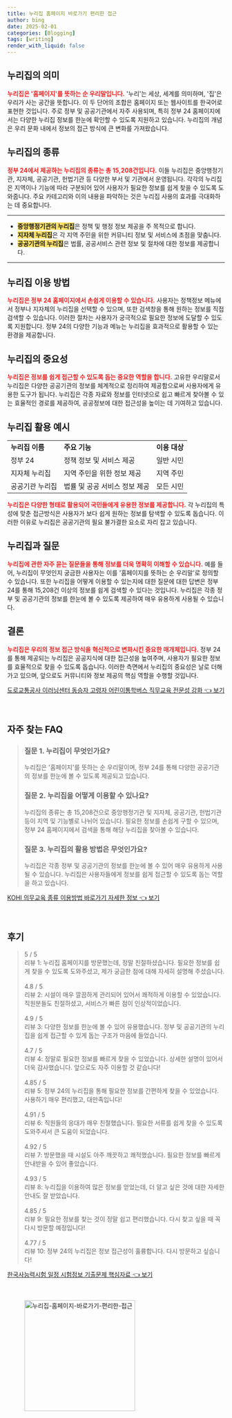 ```yaml
---
title: 누리집 홈페이지 바로가기 편리한 접근
author: bing
date: 2025-02-01
categories: [Blogging]
tags: [writing]
render_with_liquid: false
---
```



<h2 id='누리집의 의미'>누리집의 의미</h2>

<p><b><span style="color: #ee2323;">누리집은 '홈페이지'를 뜻하는 순 우리말입니다.</span></b> '누리'는 세상, 세계를 의미하며, '집'은 우리가 사는 공간을 뜻합니다. 이 두 단어의 조합은 홈페이지 또는 웹사이트를 한국어로 표현한 것입니다. 주로 정부 및 공공기관에서 자주 사용되며, 특히 정부 24 홈페이지에서는 다양한 누리집 정보를 한눈에 확인할 수 있도록 지원하고 있습니다. 누리집의 개념은 우리 문화 내에서 정보의 접근 방식에 큰 변화를 가져왔습니다.</p>

<h2 id='누리집의 종류'>누리집의 종류</h2>

<p><b><span style="color: #ee2323;">정부 24에서 제공하는 누리집의 종류는 총 15,208건입니다.</span></b> 이들 누리집은 중앙행정기관, 지자체, 공공기관, 헌법기관 등 다양한 부서 및 기관에서 운영됩니다. 각각의 누리집은 지역이나 기능에 따라 구분되어 있어 사용자가 필요한 정보를 쉽게 찾을 수 있도록 도와줍니다. 주요 카테고리와 이의 내용을 파악하는 것은 누리집 사용의 효과를 극대화하는 데 중요합니다.</p>

<hr />

<ul>
    <li><b><span style="background-color: #ffe066;">중앙행정기관의 누리집</span></b>은 정책 및 행정 정보 제공을 주 목적으로 합니다.</li>
    <li><b><span style="background-color: #ffe066;">지자체 누리집</span></b>은 각 지역 주민을 위한 커뮤니티 정보 및 서비스에 초점을 맞춥니다.</li>
    <li><b><span style="background-color: #ffe066;">공공기관의 누리집</span></b>은 법률, 공공서비스 관련 정보 및 절차에 대한 정보를 제공합니다.</li>
</ul>

<hr />

<h2 id='누리집 이용 방법'>누리집 이용 방법</h2>

<p><b><span style="color: #ee2323;">누리집은 정부 24 홈페이지에서 손쉽게 이용할 수 있습니다.</span></b> 사용자는 정책정보 메뉴에서 정부나 지자체의 누리집을 선택할 수 있으며, 또한 검색창을 통해 원하는 정보를 직접 검색할 수 있습니다. 이러한 절차는 사용자가 궁극적으로 필요한 정보에 도달할 수 있도록 지원합니다. 정부 24의 다양한 기능과 메뉴는 누리집을 효과적으로 활용할 수 있는 환경을 제공합니다.</p>

<h2 id='누리집의 중요성'>누리집의 중요성</h2>

<p><b><span style="color: #ee2323;">누리집은 정보를 쉽게 접근할 수 있도록 돕는 중요한 역할을 합니다.</span></b> 고유한 우리말로서 누리집은 다양한 공공기관의 정보를 체계적으로 정리하여 제공함으로써 사용자에게 유용한 도구가 됩니다. 누리집은 각종 자료와 정보를 인터넷으로 쉽고 빠르게 찾아볼 수 있는 효율적인 경로를 제공하여, 공공정보에 대한 접근성을 높이는 데 기여하고 있습니다.</p>

<h2 id='누리집 활용 예시'>누리집 활용 예시</h2>

<table>
    <tr>
        <td><b>누리집 이름</b></td>
        <td><b>주요 기능</b></td>
        <td><b>이용 대상</b></td>
    </tr>
    <tr>
        <td>정부 24</td>
        <td>정책 정보 및 서비스 제공</td>
        <td>일반 시민</td>
    </tr>
    <tr>
        <td>지자체 누리집</td>
        <td>지역 주민을 위한 정보 제공</td>
        <td>지역 주민</td>
    </tr>
    <tr>
        <td>공공기관 누리집</td>
        <td>법률 및 공공 서비스 정보 제공</td>
        <td>모든 시민</td>
    </tr>
</table>

<p><b><span style="color: #ee2323;">누리집은 다양한 형태로 활용되어 국민들에게 유용한 정보를 제공합니다.</span></b> 각 누리집의 특성에 맞춘 접근방식은 사용자가 보다 쉽게 원하는 정보를 탐색할 수 있도록 돕습니다. 이러한 이유로 누리집은 공공기관의 필요 불가결한 요소로 자리 잡고 있습니다.</p>

<h2 id='누리집과 질문'>누리집과 질문</h2>

<p><b><span style="color: #ee2323;">누리집에 관한 자주 묻는 질문들을 통해 정보를 더욱 명확히 이해할 수 있습니다.</span></b> 예를 들어, 누리집이 무엇인지 궁금한 사용자는 이를 '홈페이지를 뜻하는 순 우리말'로 정의할 수 있습니다. 또한 누리집을 어떻게 이용할 수 있는지에 대한 질문에 대한 답변은 정부 24를 통해 15,208건 이상의 정보를 쉽게 검색할 수 있다는 것입니다. 누리집은 각종 정부 및 공공기관의 정보를 한눈에 볼 수 있도록 제공하여 매우 유용하게 사용될 수 있습니다.</p>

<h2 id='결론'>결론</h2>

<p><b><span style="color: #ee2323;">누리집은 우리의 정보 접근 방식을 혁신적으로 변화시킨 중요한 매개체입니다.</span></b> 정부 24를 통해 제공되는 누리집은 공공지식에 대한 접근성을 높여주며, 사용자가 필요한 정보를 효율적으로 찾을 수 있도록 돕습니다. 이러한 측면에서 누리집의 중요성은 날로 더해가고 있으며, 앞으로도 커뮤니티와 정보 제공의 핵심 역할을 수행할 것입니다.</p>


<p><a class="click-button" title="도로교통공사 이러닝센터 동승자 고령자 어린이통학버스 직무교육 전문성 강화" href="https://yellowplanner.github.io/posts/%EB%8F%84%EB%A1%9C%EA%B5%90%ED%86%B5%EA%B3%B5%EC%82%AC-%EC%9D%B4%EB%9F%AC%EB%8B%9D%EC%84%BC%ED%84%B0-%EB%8F%99%EC%8A%B9%EC%9E%90-%EA%B3%A0%EB%A0%B9%EC%9E%90-%EC%96%B4%EB%A6%B0%EC%9D%B4%ED%86%B5%ED%95%99%EB%B2%84%EC%8A%A4-%EC%A7%81%EB%AC%B4%EA%B5%90%EC%9C%A1-%EC%A0%84%EB%AC%B8%EC%84%B1-%EA%B0%95%ED%99%94/" rel="dofollow">도로교통공사 이러닝센터 동승자 고령자 어린이통학버스 직무교육 전문성 강화 👈 보기</a></p><br>
<h2 id='자주_찾는_FAQ'>자주 찾는 FAQ</h2>
<div itemscope="" itemtype="https://schema.org/FAQPage"> 
<blockquote> 
<div itemscope="" itemprop="mainEntity" itemtype="https://schema.org/Question"> 
<h3 itemprop="name">질문 1. 누리집이 무엇인가요?</h3> 
<div itemscope="" itemprop="acceptedAnswer" itemtype="https://schema.org/Answer"> 
<span itemprop="text"> 
<p>누리집은 '홈페이지'를 뜻하는 순 우리말이며, 정부 24를 통해 다양한 공공기관의 정보를 한눈에 볼 수 있도록 제공되고 있습니다.</p> 
</span> 
</div> 
</div> 

<div itemscope="" itemprop="mainEntity" itemtype="https://schema.org/Question"> 
<h3 itemprop="name">질문 2. 누리집을 어떻게 이용할 수 있나요?</h3> 
<div itemscope="" itemprop="acceptedAnswer" itemtype="https://schema.org/Answer"> 
<span itemprop="text"> 
<p>누리집의 종류는 총 15,208건으로 중앙행정기관 및 지자체, 공공기관, 헌법기관 등이 지역 및 기능별로 나뉘어 있습니다. 필요한 정보를 손쉽게 구할 수 있으며, 정부 24 홈페이지에서 검색을 통해 해당 누리집을 찾아볼 수 있습니다.</p> 
</span> 
</div> 
</div> 

<div itemscope="" itemprop="mainEntity" itemtype="https://schema.org/Question"> 
<h3 itemprop="name">질문 3. 누리집의 활용 방법은 무엇인가요?</h3> 
<div itemscope="" itemprop="acceptedAnswer" itemtype="https://schema.org/Answer"> 
<span itemprop="text"> 
<p>누리집은 각종 정부 및 공공기관의 정보를 한눈에 볼 수 있어 매우 유용하게 사용될 수 있습니다. 누리집은 사용자들에게 정보를 쉽게 접근할 수 있도록 돕는 역할을 하고 있습니다.</p> 
</span> 
</div> 
</div> 
</blockquote> 
</div>
<p><a class="click-button" title="KOHI 의무교육 종류 이용방법 바로가기 자세한 정보" href="https://yellowplanner.github.io/posts/KOHI-%EC%9D%98%EB%AC%B4%EA%B5%90%EC%9C%A1-%EC%A2%85%EB%A5%98-%EC%9D%B4%EC%9A%A9%EB%B0%A9%EB%B2%95-%EB%B0%94%EB%A1%9C%EA%B0%80%EA%B8%B0-%EC%9E%90%EC%84%B8%ED%95%9C-%EC%A0%95%EB%B3%B4/" rel="dofollow">KOHI 의무교육 종류 이용방법 바로가기 자세한 정보 👈 보기</a></p><br>
<h2 id='후기'>후기</h2>
<div itemscope itemtype="https://schema.org/Product">
  <blockquote>
  <div itemprop="review" itemscope itemtype="https://schema.org/Review">
      <div itemprop="reviewRating" itemscope itemtype="https://schema.org/Rating"> <span itemprop="ratingValue">5</span> / <span itemprop="bestRating">5</span> </div>
      <span itemprop="reviewBody">리뷰 1: 누리집 홈페이지를 방문했는데, 정말 친절하셨습니다. 필요한 정보를 쉽게 찾을 수 있도록 도와주셨고, 제가 궁금한 점에 대해 자세히 설명해 주셨습니다.</span>
  </div>
  <br>
  <div itemprop="review" itemscope itemtype="https://schema.org/Review">
      <div itemprop="reviewRating" itemscope itemtype="https://schema.org/Rating"> <span itemprop="ratingValue">4.8</span> / <span itemprop="bestRating">5</span> </div>
      <span itemprop="reviewBody">리뷰 2: 시설이 매우 깔끔하게 관리되어 있어서 쾌적하게 이용할 수 있었습니다. 직원분들도 친절하셨고, 서비스가 빠른 점이 인상적이었습니다.</span>
  </div>
  <br>
  <div itemprop="review" itemscope itemtype="https://schema.org/Review">
      <div itemprop="reviewRating" itemscope itemtype="https://schema.org/Rating"> <span itemprop="ratingValue">4.9</span> / <span itemprop="bestRating">5</span> </div>
      <span itemprop="reviewBody">리뷰 3: 다양한 정보를 한눈에 볼 수 있어 유용했습니다. 정부 및 공공기관의 누리집을 쉽게 접근할 수 있게 돕는 구조가 마음에 들었습니다.</span>
  </div>
  <br>
  <div itemprop="review" itemscope itemtype="https://schema.org/Review">
      <div itemprop="reviewRating" itemscope itemtype="https://schema.org/Rating"> <span itemprop="ratingValue">4.7</span> / <span itemprop="bestRating">5</span> </div>
      <span itemprop="reviewBody">리뷰 4: 정말로 필요한 정보를 빠르게 찾을 수 있었습니다. 상세한 설명이 있어서 더욱 감사했습니다. 앞으로도 자주 이용할 것 같습니다!</span>
  </div>
  <br>
  <div itemprop="review" itemscope itemtype="https://schema.org/Review">
      <div itemprop="reviewRating" itemscope itemtype="https://schema.org/Rating"> <span itemprop="ratingValue">4.85</span> / <span itemprop="bestRating">5</span> </div>
      <span itemprop="reviewBody">리뷰 5: 정부 24의 누리집을 통해 필요한 정보를 간편하게 찾을 수 있었습니다. 사용하기 매우 편리했고, 대만족입니다!</span>
  </div>
  <br>
  <div itemprop="review" itemscope itemtype="https://schema.org/Review">
      <div itemprop="reviewRating" itemscope itemtype="https://schema.org/Rating"> <span itemprop="ratingValue">4.91</span> / <span itemprop="bestRating">5</span> </div>
      <span itemprop="reviewBody">리뷰 6: 직원들의 응대가 매우 친절했습니다. 필요한 서류를 쉽게 찾을 수 있도록 도와주셔서 큰 도움이 되었습니다.</span>
  </div>
  <br>
  <div itemprop="review" itemscope itemtype="https://schema.org/Review">
      <div itemprop="reviewRating" itemscope itemtype="https://schema.org/Rating"> <span itemprop="ratingValue">4.92</span> / <span itemprop="bestRating">5</span> </div>
      <span itemprop="reviewBody">리뷰 7: 방문했을 때 시설도 아주 깨끗하고 쾌적했습니다. 필요한 정보를 빠르게 안내받을 수 있어 좋았습니다.</span>
  </div>
  <br>
  <div itemprop="review" itemscope itemtype="https://schema.org/Review">
      <div itemprop="reviewRating" itemscope itemtype="https://schema.org/Rating"> <span itemprop="ratingValue">4.93</span> / <span itemprop="bestRating">5</span> </div>
      <span itemprop="reviewBody">리뷰 8: 누리집을 이용하여 많은 정보를 얻었는데, 더 알고 싶은 것에 대한 자세한 안내도 잘 받았습니다.</span>
  </div>
  <br>
  <div itemprop="review" itemscope itemtype="https://schema.org/Review">
      <div itemprop="reviewRating" itemscope itemtype="https://schema.org/Rating"> <span itemprop="ratingValue">4.85</span> / <span itemprop="bestRating">5</span> </div>
      <span itemprop="reviewBody">리뷰 9: 필요한 정보를 찾는 것이 정말 쉽고 편리했습니다. 다시 찾고 싶을 때 꼭 다시 방문할 예정입니다!</span>
  </div>
  <br>
  <div itemprop="review" itemscope itemtype="https://schema.org/Review">
      <div itemprop="reviewRating" itemscope itemtype="https://schema.org/Rating"> <span itemprop="ratingValue">4.77</span> / <span itemprop="bestRating">5</span> </div>
      <span itemprop="reviewBody">리뷰 10: 정부 24의 누리집은 정보 접근성이 훌륭합니다. 다시 방문하고 싶습니다!</span>
  </div>
  </blockquote>
</div>
<p><a class="click-button" title="한국사능력시험 일정 시험정보 기출문제 핵심자료" href="https://yellowplanner.github.io/posts/%ED%95%9C%EA%B5%AD%EC%82%AC%EB%8A%A5%EB%A0%A5%EC%8B%9C%ED%97%98-%EC%9D%BC%EC%A0%95-%EC%8B%9C%ED%97%98%EC%A0%95%EB%B3%B4-%EA%B8%B0%EC%B6%9C%EB%AC%B8%EC%A0%9C-%ED%95%B5%EC%8B%AC%EC%9E%90%EB%A3%8C/" rel="dofollow">한국사능력시험 일정 시험정보 기출문제 핵심자료 👈 보기</a></p><br>
<figure class="image"><img src="https://yellowplanner.github.io/assets/img/thumbnail/누리집-홈페이지-바로가기-편리한-접근.webp" alt="누리집-홈페이지-바로가기-편리한-접근" width="256" height="256"></figure>